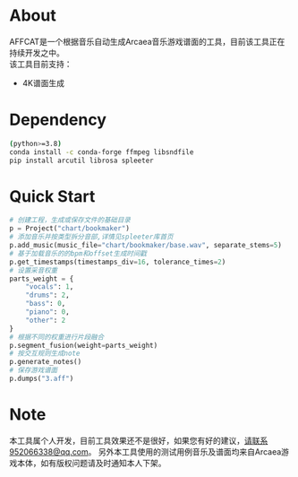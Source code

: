 # About
AFFCAT是一个根据音乐自动生成Arcaea音乐游戏谱面的工具，目前该工具正在持续开发之中。  
该工具目前支持：  
* 4K谱面生成

# Dependency
```Bash
(python>=3.8)
conda install -c conda-forge ffmpeg libsndfile  
pip install arcutil librosa spleeter
```
# Quick Start
```python    
# 创建工程，生成或保存文件的基础目录
p = Project("chart/bookmaker")
# 添加音乐并按类型拆分音部,详情见spleeter库首页
p.add_music(music_file="chart/bookmaker/base.wav", separate_stems=5)
# 基于加载音乐的的bpm和offset生成时间戳
p.get_timestamps(timestamps_div=16, tolerance_times=2)
# 设置采音权重
parts_weight = {
    "vocals": 1,
    "drums": 2,
    "bass": 0,
    "piano": 0,
    "other": 2
}
# 根据不同的权重进行片段融合
p.segment_fusion(weight=parts_weight)
# 按交互规则生成note
p.generate_notes()
# 保存游戏谱面
p.dumps("3.aff")
```


# Note
本工具属个人开发，目前工具效果还不是很好，如果您有好的建议，请联系952066338@qq.com。
另外本工具使用的测试用例音乐及谱面均来自Arcaea游戏本体，如有版权问题请及时通知本人下架。

